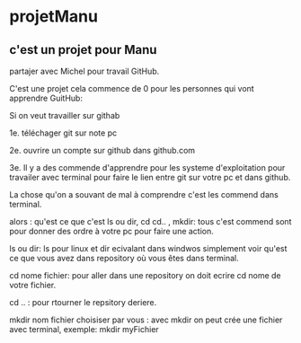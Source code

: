 # projetManu
## c'est un projet pour Manu
partajer avec Michel pour travail GitHub. 

C'est une projet cela commence de 0 pour les personnes qui vont apprendre GuitHub:

Si on veut travailler sur githab

1e. téléchager git sur note pc

2e. ouvrire un compte sur github dans github.com

3e. Il y a des commende d'apprendre pour les systeme d'exploitation pour travailer avec terminal pour faire le lien entre git sur votre pc et dans github.

La chose qu'on a souvant de mal à comprendre c'est les commend dans terminal.

alors : qu'est ce que c'est ls ou dir, cd cd.. , mkdir: tous c'est commend sont pour donner 
des ordre à votre pc pour faire une action. 

ls ou dir: ls pour linux et dir ecivalant dans windwos simplement voir qu'est ce que vous avez dans repository où vous êtes dans terminal.

cd nome fichier: pour aller dans une repository on doit ecrire cd nome de votre fichier.

cd .. : pour rtourner le repsitory deriere. 

mkdir nom fichier choisiser par vous : avec mkdir on peut crée une fichier avec terminal, exemple: mkdir myFichier
